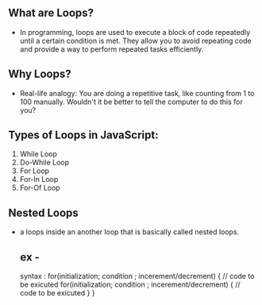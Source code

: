 ## What are Loops?

- In programming, loops are used to execute a block of code repeatedly until a certain condition is met. They allow you to avoid repeating code and provide a way to perform repeated tasks efficiently.

## Why Loops?

- Real-life analogy: You are doing a repetitive task, like counting from 1 to 100 manually. Wouldn't it be better to tell the computer to do this for you?

## Types of Loops in JavaScript:

1. While Loop
2. Do-While Loop
3. For Loop
4. For-In Loop
5. For-Of Loop

## Nested Loops

- a loops inside an another loop that is basically called nested loops.
  ## ex -
  syntax : for(initialization; condition ; incerement/decrement) {
                // code to be exicuted
                for(initialization; condition ; incerement/decrement) {
                    // code to be exicuted
                }
            }